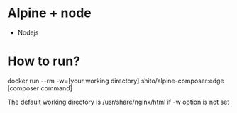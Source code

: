 # Alpine + node
 - Nodejs
 
# How to run?
docker run --rm -w=[your working directory] shito/alpine-composer:edge [composer command]

The default working directory is /usr/share/nginx/html if -w option is not set
